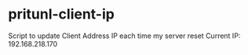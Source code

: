 # pritunl-client-ip
 Script to update Client Address IP each time my server reset
 Current IP: 192.168.218.170
